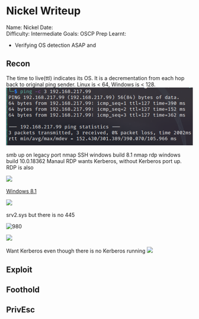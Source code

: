 # Nickel Writeup
Name: Nickel
Date:  
Difficulty:  Intermediate
Goals:  OSCP Prep 
Learnt:
- Verifying OS detection ASAP and 

## Recon

The time to live(ttl) indicates its OS. It is a decrementation from each hop back to original ping sender. Linux is < 64, Windows is < 128.
![ping](Screenshots/ping.png)

smb up on legacy port
nmap SSH windows build 8.1
nmap rdp  windows build 10.0.18362
Manaul RDP wants Kerberos, without Kerberos port up. 
RDP is also

![](amapoutput8089.png)

[Windows 8.1](https://en.wikipedia.org/wiki/Windows_8.1)

![](smbvuln.png)

srv2.sys but there is no 445

![980](nickelbeingmaybeacluethatwegethelp.png)

![](nohydra.png)

Want Kerberos even though there is no Kerberos running
![](kerberos-not-therebutrdpwanttgt.png)

## Exploit

## Foothold

## PrivEsc

      

